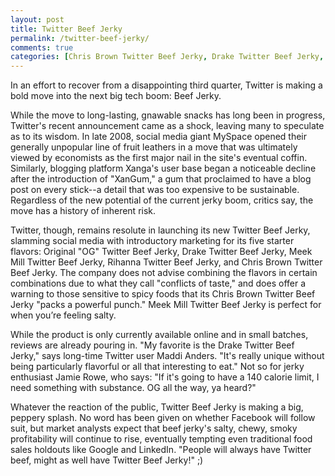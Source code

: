 ```yaml
---
layout: post
title: Twitter Beef Jerky
permalink: /twitter-beef-jerky/
comments: true
categories: [Chris Brown Twitter Beef Jerky, Drake Twitter Beef Jerky, Meek Mill Twitter Beef Jerky, Rihanna Twitter Beef Jerky, Tech, Twitter, Twitter Beef]
---
```

In an effort to recover from a disappointing third quarter, Twitter is making a bold move into the next big tech boom: Beef Jerky.

While the move to long-lasting, gnawable snacks has long been in progress, Twitter's recent announcement came as a shock, leaving many to speculate as to its wisdom. In late 2008, social media giant MySpace opened their generally unpopular line of fruit leathers in a move that was ultimately viewed by economists as the first major nail in the site's eventual coffin. Similarly, blogging platform Xanga's user base began a noticeable decline after the introduction of "XanGum," a gum that proclaimed to have a blog post on every stick--a detail that was too expensive to be sustainable. Regardless of the new potential of the current jerky boom, critics say, the move has a history of inherent risk.

Twitter, though, remains resolute in launching its new Twitter Beef Jerky, slamming social media with introductory marketing for its five starter flavors: Original "OG" Twitter Beef Jerky, Drake Twitter Beef Jerky, Meek Mill Twitter Beef Jerky, Rihanna Twitter Beef Jerky, and Chris Brown Twitter Beef Jerky. The company does not advise combining the flavors in certain combinations due to what they call "conflicts of taste," and does offer a warning to those sensitive to spicy foods that its Chris Brown Twitter Beef Jerky "packs a powerful punch." Meek Mill Twitter Beef Jerky is perfect for when you’re feeling salty.

While the product is only currently available online and in small batches, reviews are already pouring in. "My favorite is the Drake Twitter Beef Jerky," says long-time Twitter user Maddi Anders. "It's really unique without being particularly flavorful or all that interesting to eat." Not so for jerky enthusiast Jamie Rowe, who says: "If it's going to have a 140 calorie limit, I need something with substance. OG all the way, ya heard?"

Whatever the reaction of the public, Twitter Beef Jerky is making a big, peppery splash. No word has been given on whether Facebook will follow suit, but market analysts expect that beef jerky's salty, chewy, smoky profitability will continue to rise, eventually tempting even traditional food sales holdouts like Google and LinkedIn. "People will always have Twitter beef, might as well have Twitter Beef Jerky!" ;)
